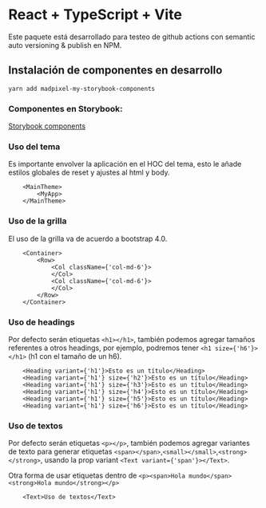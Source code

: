 # React + TypeScript + Vite 

Este paquete está desarrollado para testeo de github actions con semantic auto versioning & publish en NPM.

## Instalación de componentes en desarrollo

```   
yarn add madpixel-my-storybook-components
```


### Componentes en Storybook:
[Storybook components](https://madpixelchile.github.io/sb-components-vite-one/?path=/docs/ui-labels-mylabel--docs)


### Uso del tema

Es importante envolver la aplicación en el HOC del tema, esto le añade estilos globales de reset y ajustes al html y body.

```   
    <MainTheme>
        <MyApp>
    </MainTheme>

```


### Uso de la grilla

El uso de la grilla va de acuerdo a bootstrap 4.0. 

```   
    <Container>
        <Row>
            <Col className={'col-md-6'}>
            </Col>
            <Col className={'col-md-6'}>
            </Col>
        </Row>
    </Container>

```

### Uso de headings

Por defecto serán etiquetas `<h1></h1>`, también podemos agregar tamaños referentes a otros headings, por ejemplo, podremos tener `<h1 size={'h6'}></h1>` (h1 con el tamaño de un h6).

```   
    <Heading variant={'h1'}>Esto es un título</Heading>
    <Heading variant={'h1'} size={'h2'}>Esto es un título</Heading>
    <Heading variant={'h1'} size={'h3'}>Esto es un título</Heading>
    <Heading variant={'h1'} size={'h4'}>Esto es un título</Heading>
    <Heading variant={'h1'} size={'h5'}>Esto es un título</Heading>
    <Heading variant={'h1'} size={'h6'}>Esto es un título</Heading>

```


### Uso de textos

Por defecto serán etiquetas `<p></p>`, también podemos agregar variantes de texto para generar etiquetas `<span></span>`,`<small></small>`,`<strong></strong>`, usando la prop variant `<Text variant={'span'}></Text>`.

Otra forma de usar etiquetas dentro de `<p><span>Hola mundo</span> <strong>Hola mundo</strong></p>`

```   
    <Text>Uso de textos</Text>

```